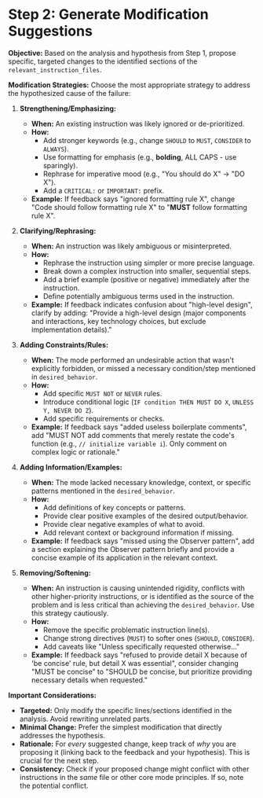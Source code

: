 # Step 2: Generate Modification Suggestions

**Objective:** Based on the analysis and hypothesis from Step 1, propose specific, targeted changes to the identified sections of the `relevant_instruction_files`.

**Modification Strategies:** Choose the most appropriate strategy to address the hypothesized cause of the failure:

1.  **Strengthening/Emphasizing:**
    *   **When:** An existing instruction was likely ignored or de-prioritized.
    *   **How:**
        *   Add stronger keywords (e.g., change `SHOULD` to `MUST`, `CONSIDER` to `ALWAYS`).
        *   Use formatting for emphasis (e.g., **bolding**, ALL CAPS - use sparingly).
        *   Rephrase for imperative mood (e.g., "You should do X" -> "DO X").
        *   Add a `CRITICAL:` or `IMPORTANT:` prefix.
    *   **Example:** If feedback says "ignored formatting rule X", change "Code should follow formatting rule X" to "**MUST** follow formatting rule X".

2.  **Clarifying/Rephrasing:**
    *   **When:** An instruction was likely ambiguous or misinterpreted.
    *   **How:**
        *   Rephrase the instruction using simpler or more precise language.
        *   Break down a complex instruction into smaller, sequential steps.
        *   Add a brief example (positive or negative) immediately after the instruction.
        *   Define potentially ambiguous terms used in the instruction.
    *   **Example:** If feedback indicates confusion about "high-level design", clarify by adding: "Provide a high-level design (major components and interactions, key technology choices, but exclude implementation details)."

3.  **Adding Constraints/Rules:**
    *   **When:** The mode performed an undesirable action that wasn't explicitly forbidden, or missed a necessary condition/step mentioned in `desired_behavior`.
    *   **How:**
        *   Add specific `MUST NOT` or `NEVER` rules.
        *   Introduce conditional logic (`IF condition THEN MUST DO X`, `UNLESS Y, NEVER DO Z`).
        *   Add specific requirements or checks.
    *   **Example:** If feedback says "added useless boilerplate comments", add "MUST NOT add comments that merely restate the code's function (e.g., `// initialize variable i`). Only comment on complex logic or rationale."

4.  **Adding Information/Examples:**
    *   **When:** The mode lacked necessary knowledge, context, or specific patterns mentioned in the `desired_behavior`.
    *   **How:**
        *   Add definitions of key concepts or patterns.
        *   Provide clear positive examples of the desired output/behavior.
        *   Provide clear negative examples of what to avoid.
        *   Add relevant context or background information if missing.
    *   **Example:** If feedback says "missed using the Observer pattern", add a section explaining the Observer pattern briefly and provide a concise example of its application in the relevant context.

5.  **Removing/Softening:**
    *   **When:** An instruction is causing unintended rigidity, conflicts with other higher-priority instructions, or is identified as the source of the problem and is less critical than achieving the `desired_behavior`. Use this strategy cautiously.
    *   **How:**
        *   Remove the specific problematic instruction line(s).
        *   Change strong directives (`MUST`) to softer ones (`SHOULD`, `CONSIDER`).
        *   Add caveats like "Unless specifically requested otherwise..."
    *   **Example:** If feedback says "refused to provide detail X because of 'be concise' rule, but detail X was essential", consider changing "MUST be concise" to "SHOULD be concise, but prioritize providing necessary details when requested."

**Important Considerations:**
*   **Targeted:** Only modify the specific lines/sections identified in the analysis. Avoid rewriting unrelated parts.
*   **Minimal Change:** Prefer the simplest modification that directly addresses the hypothesis.
*   **Rationale:** For *every* suggested change, keep track of *why* you are proposing it (linking back to the feedback and your hypothesis). This is crucial for the next step.
*   **Consistency:** Check if your proposed change might conflict with other instructions in the *same* file or other core mode principles. If so, note the potential conflict.